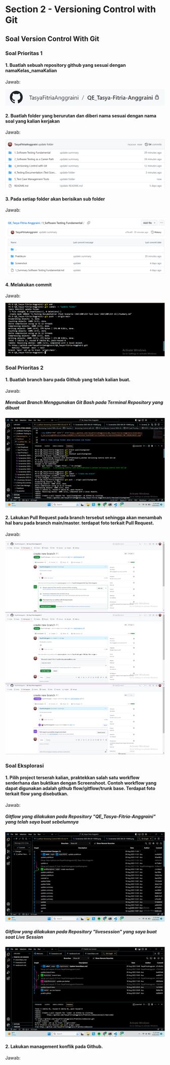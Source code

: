 # Section 2 - Versioning Control with Git

## Soal Version Control With Git

### Soal Prioritas 1
#### 1. Buatlah sebuah repository github yang sesuai dengan namaKelas_namaKalian

Jawab:

<img widht="632" alt="1" src="https://github.com/TasyaFitriaAnggraini/QE_Tasya-Fitria-Anggraini/blob/main/3_Versioning%20Control%20with%20Git/Screenshot/Soal%20Prioritas%201/Screenshot%202023-08-19%20125229.png">

#### 2. Buatlah folder yang berurutan dan diberi nama sesuai dengan nama soal yang kalian kerjakan

Jawab:

<img widht="908" alt="2" src="https://github.com/TasyaFitriaAnggraini/QE_Tasya-Fitria-Anggraini/blob/main/3_Versioning%20Control%20with%20Git/Screenshot/Soal%20Prioritas%201/Screenshot%202023-08-19%20130245.png">

#### 3. Pada setiap folder akan berisikan sub folder

Jawab:

<img widht="1228" alt="3" src="https://github.com/TasyaFitriaAnggraini/QE_Tasya-Fitria-Anggraini/blob/main/3_Versioning%20Control%20with%20Git/Screenshot/Soal%20Prioritas%201/Screenshot%202023-08-19%20130304.png">

#### 4. Melakukan commit

Jawab:

<img widht="1680" alt="3" src="https://github.com/TasyaFitriaAnggraini/QE_Tasya-Fitria-Anggraini/blob/main/3_Versioning%20Control%20with%20Git/Screenshot/Soal%20Prioritas%201/Screenshot%202023-08-19%20130351.png">


### Soal Prioritas 2
#### 1. Buatlah branch baru pada Github yang telah kalian buat.

Jawab:

##### Membuat Branch Menggunakan Git Bash pada Terminal Repository yang dibuat

<img widht="1112" alt="1" src="https://github.com/TasyaFitriaAnggraini/QE_Tasya-Fitria-Anggraini/blob/main/3_Versioning%20Control%20with%20Git/Screenshot/Soal%20Prioritas%202/Screenshot%202023-08-20%20114444.png">

#### 2. Lakukan Pull Request pada branch tersebut sehingga akan menambah hal baru pada branch main/master. terdapat foto terkait Pull Request.

Jawab:

<img widht="941" alt="1" src="https://github.com/TasyaFitriaAnggraini/QE_Tasya-Fitria-Anggraini/blob/main/3_Versioning%20Control%20with%20Git/Screenshot/Soal%20Prioritas%202/Screenshot%202023-08-20%20110401.png">

<img widht="925" alt="2" src="https://github.com/TasyaFitriaAnggraini/QE_Tasya-Fitria-Anggraini/blob/main/3_Versioning%20Control%20with%20Git/Screenshot/Soal%20Prioritas%202/Screenshot%202023-08-20%20110424.png">

<img widht="941" alt="3" src="https://github.com/TasyaFitriaAnggraini/QE_Tasya-Fitria-Anggraini/blob/main/3_Versioning%20Control%20with%20Git/Screenshot/Soal%20Prioritas%202/Screenshot%202023-08-20%20110445.png">


### Soal Eksplorasi
#### 1. Pilih project terserah kalian, praktekkan salah satu workflow serderhana dan buktikan dengan Screenshoot. Contoh workflow yang dapat digunakan adalah github flow/gitflow/trunk base. Terdapat foto terkait flow yang disebutkan.

Jawab:

##### Gitflow yang dilakukan pada Repository "QE_Tasya-Fitria-Anggraini" yang telah saya buat sebelumnya

<img widht="941" alt="1" src="https://github.com/TasyaFitriaAnggraini/QE_Tasya-Fitria-Anggraini/blob/main/3_Versioning%20Control%20with%20Git/Screenshot/Soal%20Eksplorasi/Screenshot%202023-08-20%20115925.png">

##### Gitflow yang dilakukan pada Repository "livesession" yang saya buat saat Live Session

<img widht="941" alt="2" src="https://github.com/TasyaFitriaAnggraini/QE_Tasya-Fitria-Anggraini/blob/main/3_Versioning%20Control%20with%20Git/Screenshot/Soal%20Eksplorasi/Screenshot%202023-08-20%20115938.png">

#### 2. Lakukan management konflik pada Github.

Jawab:

